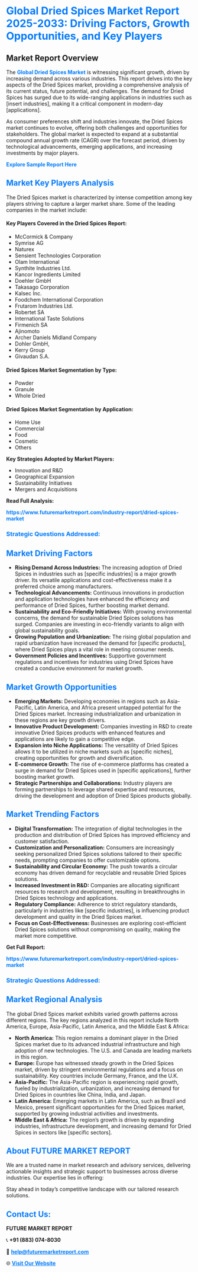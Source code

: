 <h1 style="color: #007BFF;">Global Dried Spices Market Report 2025-2033: Driving Factors, Growth Opportunities, and Key Players</h1>

<section id="overview">
<h2>Market Report Overview</h2>
<p>The <a href="https://www.futuremarketreport.com/industry-report/dried-spices-market" style="color: #007BFF; text-decoration: none;"><strong>Global Dried Spices Market</strong></a> is witnessing significant growth, driven by increasing demand across various industries. This report delves into the key aspects of the Dried Spices market, providing a comprehensive analysis of its current status, future potential, and challenges. The demand for Dried Spices has surged due to its wide-ranging applications in industries such as [insert industries], making it a critical component in modern-day [applications].</p>
<p>As consumer preferences shift and industries innovate, the Dried Spices market continues to evolve, offering both challenges and opportunities for stakeholders. The global market is expected to expand at a substantial compound annual growth rate (CAGR) over the forecast period, driven by technological advancements, emerging applications, and increasing investments by major players.</p>
</section>

<section id="overview">
<p><a href="https://www.futuremarketreport.com/request-sample/reportId=58275" style="color: #007BFF; text-decoration: none;"><strong>Explore Sample Report Here</strong></a></p>
</section>

<section id="key-players">
<h2 style="color: #007BFF;">Market Key Players Analysis</h2>
<p>The Dried Spices market is characterized by intense competition among key players striving to capture a larger market share. Some of the leading companies in the market include:</p>
<h4>Key Players Covered in the Dried Spices Report:</h4>
<ul><li>McCormick &amp; Company</li><li>Symrise AG</li><li>Naturex</li><li>Sensient Technologies Corporation</li><li>Olam International</li><li>Synthite Industries Ltd.</li><li>Kancor Ingredients Limited</li><li>Doehler GmbH</li><li>Takasago Corporation</li><li>Kalsec Inc.</li><li>Foodchem International Corporation</li><li>Frutarom Industries Ltd.</li><li>Robertet SA</li><li>International Taste Solutions</li><li>Firmenich SA</li><li>Ajinomoto</li><li>Archer Daniels Midland Company</li><li>Dohler GmbH,</li><li>Kerry Group</li><li>Givaudan S.A.</li></ul>
<h4>Dried Spices Market Segmentation by Type:</h4>
<ul><li>Powder</li><li>Granule</li><li>Whole Dried</li></ul>

<h4>Dried Spices Market Segmentation by Application:</h4>
<ul><li>Home Use</li><li>Commercial</li><li>Food</li><li>Cosmetic</li><li>Others</li></ul>
<p><strong>Key Strategies Adopted by Market Players:</strong></p>
<ul>
<li>Innovation and R&D</li>
<li>Geographical Expansion</li>
<li>Sustainability Initiatives</li>
<li>Mergers and Acquisitions</li>
</ul>
</section>

<section>
<p><strong>Read Full Analysis: </strong></p><a href="https://www.futuremarketreport.com/industry-report/dried-spices-market" style="color: #007BFF; text-decoration: none;"><strong>https://www.futuremarketreport.com/industry-report/dried-spices-market</strong></a>
<h3 style="color: #007BFF;">Strategic Questions Addressed:</h3>
</section>

<section id="driving-factors">
<h2 style="color: #007BFF;">Market Driving Factors</h2>
<ul>
<li><strong>Rising Demand Across Industries:</strong> The increasing adoption of Dried Spices in industries such as [specific industries] is a major growth driver. Its versatile applications and cost-effectiveness make it a preferred choice among manufacturers.</li>
<li><strong>Technological Advancements:</strong> Continuous innovations in production and application technologies have enhanced the efficiency and performance of Dried Spices, further boosting market demand.</li>
<li><strong>Sustainability and Eco-Friendly Initiatives:</strong> With growing environmental concerns, the demand for sustainable Dried Spices solutions has surged. Companies are investing in eco-friendly variants to align with global sustainability goals.</li>
<li><strong>Growing Population and Urbanization:</strong> The rising global population and rapid urbanization have increased the demand for [specific products], where Dried Spices plays a vital role in meeting consumer needs.</li>
<li><strong>Government Policies and Incentives:</strong> Supportive government regulations and incentives for industries using Dried Spices have created a conducive environment for market growth.</li>
</ul>
</section>

<section id="growth-opportunities">
<h2 style="color: #007BFF;">Market Growth Opportunities</h2>
<ul>
<li><strong>Emerging Markets:</strong> Developing economies in regions such as Asia-Pacific, Latin America, and Africa present untapped potential for the Dried Spices market. Increasing industrialization and urbanization in these regions are key growth drivers.</li>
<li><strong>Innovative Product Development:</strong> Companies investing in R&D to create innovative Dried Spices products with enhanced features and applications are likely to gain a competitive edge.</li>
<li><strong>Expansion into Niche Applications:</strong> The versatility of Dried Spices allows it to be utilized in niche markets such as [specific niches], creating opportunities for growth and diversification.</li>
<li><strong>E-commerce Growth:</strong> The rise of e-commerce platforms has created a surge in demand for Dried Spices used in [specific applications], further boosting market growth.</li>
<li><strong>Strategic Partnerships and Collaborations:</strong> Industry players are forming partnerships to leverage shared expertise and resources, driving the development and adoption of Dried Spices products globally.</li>
</ul>
</section>

<section id="trending-factors">
<h2 style="color: #007BFF;">Market Trending Factors</h2>
<ul>
<li><strong>Digital Transformation:</strong> The integration of digital technologies in the production and distribution of Dried Spices has improved efficiency and customer satisfaction.</li>
<li><strong>Customization and Personalization:</strong> Consumers are increasingly seeking personalized Dried Spices solutions tailored to their specific needs, prompting companies to offer customizable options.</li>
<li><strong>Sustainability and Circular Economy:</strong> The push towards a circular economy has driven demand for recyclable and reusable Dried Spices solutions.</li>
<li><strong>Increased Investment in R&D:</strong> Companies are allocating significant resources to research and development, resulting in breakthroughs in Dried Spices technology and applications.</li>
<li><strong>Regulatory Compliance:</strong> Adherence to strict regulatory standards, particularly in industries like [specific industries], is influencing product development and quality in the Dried Spices market.</li>
<li><strong>Focus on Cost-Effectiveness:</strong> Businesses are exploring cost-efficient Dried Spices solutions without compromising on quality, making the market more competitive.</li>
</ul>
</section>

<section>
<p><strong>Get Full Report: </strong></p><a href="https://www.futuremarketreport.com/industry-report/dried-spices-market" style="color: #007BFF; text-decoration: none;"><strong>https://www.futuremarketreport.com/industry-report/dried-spices-market</strong></a>
<h3 style="color: #007BFF;">Strategic Questions Addressed:</h3>
</section>


<section id="regional-analysis">
<h2 style="color: #007BFF;">Market Regional Analysis</h2>
<p>The global Dried Spices market exhibits varied growth patterns across different regions. The key regions analyzed in this report include North America, Europe, Asia-Pacific, Latin America, and the Middle East & Africa:</p>
<ul>
<li><strong>North America:</strong> This region remains a dominant player in the Dried Spices market due to its advanced industrial infrastructure and high adoption of new technologies. The U.S. and Canada are leading markets in this region.</li>
<li><strong>Europe:</strong> Europe has witnessed steady growth in the Dried Spices market, driven by stringent environmental regulations and a focus on sustainability. Key countries include Germany, France, and the U.K.</li>
<li><strong>Asia-Pacific:</strong> The Asia-Pacific region is experiencing rapid growth, fueled by industrialization, urbanization, and increasing demand for Dried Spices in countries like China, India, and Japan.</li>
<li><strong>Latin America:</strong> Emerging markets in Latin America, such as Brazil and Mexico, present significant opportunities for the Dried Spices market, supported by growing industrial activities and investments.</li>
<li><strong>Middle East & Africa:</strong> The region’s growth is driven by expanding industries, infrastructure development, and increasing demand for Dried Spices in sectors like [specific sectors].</li>
</ul>
</section>

<footer>
<h2 style="color: #007BFF;">About FUTURE MARKET REPORT</h2>
<p>We are a trusted name in market research and advisory services, delivering actionable insights and strategic support to businesses across diverse industries. Our expertise lies in offering:</p>

<p>Stay ahead in today’s competitive landscape with our tailored research solutions.</p>

<h2 style="color: #007BFF;">Contact Us:</h2>
<p><strong>FUTURE MARKET REPORT</strong></p>
<p>📞 <strong>+91 (883) 074-8030</strong></p>
<p>📧 <strong><a href="mailto:help@futuremarketreport.com" style="color: #007BFF;">help@futuremarketreport.com</a></strong></p>
<p>🌐 <strong><a href="https://www.futuremarketreport.com/" style="color: #007BFF;">Visit Our Website</a></strong></p>
</footer>